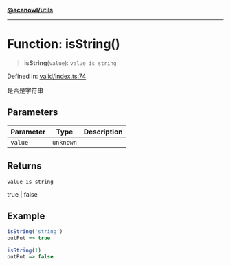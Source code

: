 [**@acanowl/utils**](../../README.md)

***

# Function: isString()

> **isString**(`value`): `value is string`

Defined in: [valid/index.ts:74](https://github.com/acanowl/acanowl-framework/blob/e83eea0b29b448bee66564c78f8f3ea4fab8f88b/packages/utils/src/valid/index.ts#L74)

是否是字符串

## Parameters

| Parameter | Type | Description |
| ------ | ------ | ------ |
| `value` | `unknown` |  |

## Returns

`value is string`

true | false

## Example

```ts
isString('string')
outPut => true

isString(1)
outPut => false
```
